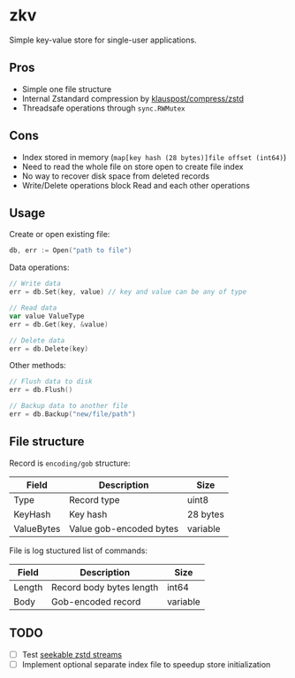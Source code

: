 # zkv

Simple key-value store for single-user applications.

## Pros

* Simple one file structure
* Internal Zstandard compression by [klauspost/compress/zstd](https://github.com/klauspost/compress/tree/master/zstd)
* Threadsafe operations through `sync.RWMutex`

## Cons

* Index stored in memory (`map[key hash (28 bytes)]file offset (int64)`)
* Need to read the whole file on store open to create file index
* No way to recover disk space from deleted records
* Write/Delete operations block Read and each other operations

## Usage

Create or open existing file:

```go
db, err := Open("path to file")
```

Data operations:

```go
// Write data
err = db.Set(key, value) // key and value can be any of type

// Read data
var value ValueType
err = db.Get(key, &value)

// Delete data
err = db.Delete(key)
```

Other methods:

```go
// Flush data to disk
err = db.Flush()

// Backup data to another file
err = db.Backup("new/file/path")
```

## File structure

Record is `encoding/gob` structure:

| Field      | Description                        | Size     |
| ---------- | ---------------------------------- | -------- |
| Type       | Record type                        | uint8    |
| KeyHash    | Key hash                           | 28 bytes |
| ValueBytes | Value gob-encoded bytes            | variable |

File is log stuctured list of commands:

| Field  | Description              | Size     |
| -------| ------------------------ | -------- |
| Length | Record body bytes length | int64    |
| Body   | Gob-encoded record       | variable |

## TODO

- [ ] Test [seekable zstd streams](https://github.com/SaveTheRbtz/zstd-seekable-format-go)
- [ ] Implement optional separate index file to speedup store initialization
